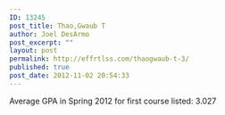 ```yaml
---
ID: 13245
post_title: Thao,Gwaub T
author: Joel DesArmo
post_excerpt: ""
layout: post
permalink: http://effrtlss.com/thaogwaub-t-3/
published: true
post_date: 2012-11-02 20:54:33
---
```

<p>Average GPA in Spring 2012 for first course listed: 3.027</p>
